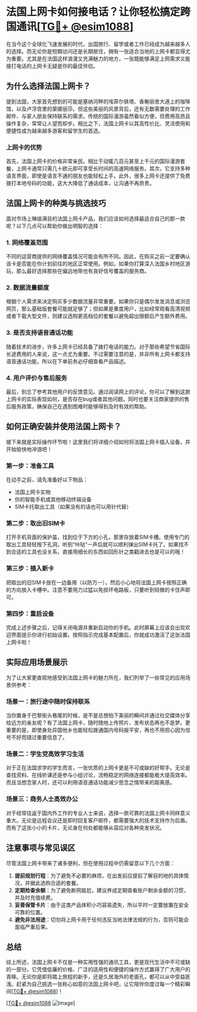 # 法国上网卡如何接电话？让你轻松搞定跨国通讯[[TG💪+ @esim1088](https://t.me/s/esim1088)]

在当今这个全球化飞速发展的时代，出国旅行、留学或者工作已经成为越来越多人的选择。而无论你是短期访问还是长期居住，拥有一张适合当地的上网卡都显得尤为重要。尤其是在法国这样浪漫又充满魅力的地方，一张既能够满足上网需求又能接打电话的上网卡无疑是你的最佳伴侣。

## 为什么选择法国上网卡？

提到法国，大家首先想到的可能是塞纳河畔的埃菲尔铁塔、香榭丽舍大道上的咖啡馆，以及卢浮宫里的蒙娜丽莎。但这些美丽的风景背后，还有无数需要处理的工作邮件、与家人朋友保持联系的需求。传统的国际漫游虽然看似方便，但费用高昂且操作复杂，常常让人望而却步。相比之下，法国上网卡以其高性价比、灵活使用和便捷性成为越来越多游客和留学生的首选。

### 上网卡的优势

首先，法国上网卡的价格非常亲民。相比于动辄几百元甚至上千元的国际漫游套餐，上网卡通常只需几十欧元即可享受长时间的高速网络服务。其次，它支持多种语言界面，即使是语言不通的朋友也能轻松上手。此外，很多上网卡还提供了免费拨打本地号码的功能，这大大降低了通话成本，让沟通不再昂贵。

## 法国上网卡的种类与挑选技巧

面对市场上琳琅满目的法国上网卡产品，我们应该如何选择最适合自己的那一款呢？以下几点可以帮助你做出明智的选择：

### 1. 网络覆盖范围

不同的运营商提供的网络覆盖情况可能会有所不同。因此，在购买之前一定要确认该卡是否能在你计划前往的地区正常使用。例如，如果你打算深入法国乡村地区游玩，那么最好选择那些在偏远地带也有良好信号覆盖的服务商。

### 2. 数据流量额度

根据个人需求来决定购买多少数据流量非常重要。如果你只是偶尔发发消息或浏览网页，那么基础版套餐可能就足够了；但如果是重度用户，比如经常观看高清视频或者下载大型文件，则建议选购更高档位的套餐以避免超出限额后产生额外费用。

### 3. 是否支持语音通话功能

随着技术的进步，许多上网卡已经具备了拨打电话的能力。对于那些希望节省国际长途费用的人来说，这一点尤为重要。不过需要注意的是，并非所有上网卡都支持语音通话功能，所以在下单前务必仔细查看产品描述。

### 4. 用户评价与售后服务

最后，别忘了参考其他用户的反馈意见。通过阅读网上的评论，你可以了解到这款上网卡的实际表现如何，是否存在bug或者其他问题。同时也要关注商家提供的售后服务政策，确保自己在遇到困难时能够得到及时有效的帮助。

## 如何正确安装并使用法国上网卡？

接下来就是实际操作环节啦！这里我们将详细介绍如何将法国上网卡插入设备，并开始愉快地冲浪吧！

### 第一步：准备工具

在动手之前，请先准备好以下物品：
- 法国上网卡实物
- 你的智能手机或其他移动终端设备
- SIM卡托取出工具（如果没有的话也可以用针代替）

### 第二步：取出旧SIM卡

打开手机背面的保护盖，找到位于下方的小孔，那里存放着SIM卡槽。使用专门的取出工具轻轻按下孔洞，听到“咔哒”一声后就可以顺利弹出SIM卡托了。如果找不到合适的工具也没关系，直接用细长的东西如回形针之类戳进去也是可以的哦！

### 第三步：插入新卡

把取出的旧SIM卡放在一边备用（以防万一），然后小心地将法国上网卡按照正确的方向放入卡槽中。注意不要用力过猛以免损坏电路板，只要听到轻微的卡住声即可。

### 第四步：重启设备

完成上述步骤之后，记得关闭电源并重新启动你的手机。此时屏幕上应该会出现欢迎界面提示你进行初始设置。按照指示完成基本配置后，你就成功激活了这张法国上网卡啦！

## 实际应用场景展示

为了让大家更直观地感受到法国上网卡的魅力所在，我们列举了一些常见的应用场景供参考：

### 场景一：旅行途中随时保持联系

当你置身于巴黎街头巷尾的时候，是不是总想拍下美丽的瞬间并通过社交媒体分享给远方的亲友呢？有了法国上网卡，随时随地上传照片、发布状态再也不是梦。更重要的是，即使身处异国他乡也能轻松拨通国内号码报平安，再也不用担心因为信号不好而错过重要信息了。

### 场景二：学生党高效学习生活

对于正在法国求学的学生而言，一张优质的上网卡更是不可或缺的好帮手。无论是查找资料、在线听课还是参与小组讨论，流畅稳定的网络连接都能极大提高效率。而且当想念家人时，还可以利用语音通话功能减少思念之情带来的距离感。

### 场景三：商务人士高效办公

对于经常往返于国内外工作的专业人士来说，选择一款可靠的法国上网卡同样意义重大。无论是远程会议还是即时回复客户邮件，都需要强大的技术支持作为后盾。而有了这张小小的卡片，无论身在何处都能够从容应对各种突发状况。

## 注意事项与常见误区

尽管法国上网卡带来了诸多便利，但在使用过程中仍需留意以下几个方面：

1. **提前规划行程**：为了避免不必要的麻烦，在出发前应提前了解目的地的具体情况，并据此选购合适的套餐。
2. **定期检查余额**：为了避免断网尴尬，建议养成定期查看账户剩余金额的习惯，并及时充值续费。
3. **妥善保管卡片**：由于这类产品体积小巧容易遗失，所以平时一定要放置在安全可靠的位置。
4. **避免非法用途**：切勿将上网卡用于任何违反当地法律法规的行为，否则可能会面临严重后果。

## 总结

综上所述，法国上网卡不仅是一种实用性强的通讯工具，更是现代生活中不可或缺的一部分。它凭借低廉的价格、广泛的适用性和便捷的操作方式赢得了广大用户的青睐。无论你是即将踏上旅程的新手，还是久居海外的老面孔，都可以从中受益匪浅。赶紧为自己挑选一张称心如意的法国上网卡吧，让它陪伴你度过每一个精彩瞬间[[TG💪+ @esim1088](https://t.me/s/esim1088)]！

[[TG💪+ @esim1088](https://t.me/s/esim1088) ![Image](https://i.postimg.cc/4NQfJmqS/Snipaste-2025-05-13-00-14-12.png)]